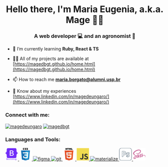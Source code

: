 <h1 align="center">Hello there, I'm Maria Eugenia, a.k.a. Mage 🧙‍♂️</h1>
<h3 align="center">A web developer 💻 and an agronomist 🐄</h3>

- 🌱 I’m currently learning **Ruby, React & TS**

- 👨‍💻 All of my projects are available at [https://magedbgt.github.io/home.html](https://magedbgt.github.io/home.html)

- 📫 How to reach me **maria.borgato@alumni.usp.br**

- 📄 Know about my experiences [https://www.linkedin.com/in/magedeungaro/](https://www.linkedin.com/in/magedeungaro/)

<h3 align="left">Connect with me:</h3>
<p align="left">
<a href="https://linkedin.com/in/magedeungaro" target="blank"><img align="center" src="https://cdn.jsdelivr.net/npm/simple-icons@3.0.1/icons/linkedin.svg" alt="magedeungaro" height="30" width="40" /></a>
<a href="https://www.leetcode.com/magedbgt" target="blank"><img align="center" src="https://upload.wikimedia.org/wikipedia/commons/1/19/LeetCode_logo_black.png" alt="magedbgt" height="30" width="40" /></a>
</p>

<h3 align="left">Languages and Tools:</h3>
<p align="left"> <a href="https://getbootstrap.com" target="_blank"> <img src="https://raw.githubusercontent.com/devicons/devicon/master/icons/bootstrap/bootstrap-plain-wordmark.svg" alt="bootstrap" width="40" height="40"/> </a> <a href="https://www.w3schools.com/css/" target="_blank"> <img src="https://raw.githubusercontent.com/devicons/devicon/master/icons/css3/css3-original-wordmark.svg" alt="css3" width="40" height="40"/> </a> <a href="https://www.figma.com/" target="_blank"> <img src="https://www.vectorlogo.zone/logos/figma/figma-icon.svg" alt="figma" width="40" height="40"/> </a> <a href="https://git-scm.com/" target="_blank"> <img src="https://www.vectorlogo.zone/logos/git-scm/git-scm-icon.svg" alt="git" width="40" height="40"/> </a> <a href="https://www.w3.org/html/" target="_blank"> <img src="https://raw.githubusercontent.com/devicons/devicon/master/icons/html5/html5-original-wordmark.svg" alt="html5" width="40" height="40"/> </a> <a href="https://developer.mozilla.org/en-US/docs/Web/JavaScript" target="_blank"> <img src="https://raw.githubusercontent.com/devicons/devicon/master/icons/javascript/javascript-original.svg" alt="javascript" width="40" height="40"/> </a> <a href="https://materializecss.com/" target="_blank"> <img src="https://raw.githubusercontent.com/prplx/svg-logos/5585531d45d294869c4eaab4d7cf2e9c167710a9/svg/materialize.svg" alt="materialize" width="40" height="40"/> </a> <a href="https://www.photoshop.com/en" target="_blank"> <img src="https://raw.githubusercontent.com/devicons/devicon/master/icons/photoshop/photoshop-line.svg" alt="photoshop" width="40" height="40"/> </a> <a href="https://sass-lang.com" target="_blank"> <img src="https://raw.githubusercontent.com/devicons/devicon/master/icons/sass/sass-original.svg" alt="sass" width="40" height="40"/> </a> </p>
